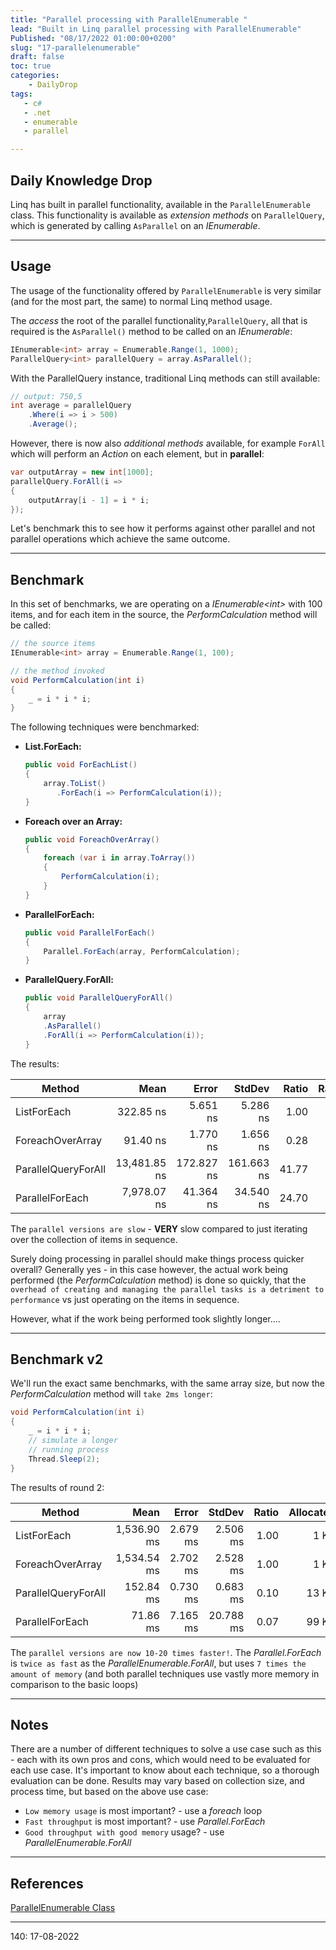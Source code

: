 ```yaml
---
title: "Parallel processing with ParallelEnumerable "
lead: "Built in Linq parallel processing with ParallelEnumerable"
Published: "08/17/2022 01:00:00+0200"
slug: "17-parallelenumerable"
draft: false
toc: true
categories:
    - DailyDrop
tags:
   - c#
   - .net
   - enumerable
   - parallel

---
```


## Daily Knowledge Drop

Linq has built in parallel functionality, available in the `ParallelEnumerable` class.  This functionality is available as _extension methods_ on `ParallelQuery`, which is generated by calling `AsParallel` on an _IEnumerable_.

---

## Usage

The usage of the functionality offered by `ParallelEnumerable` is very similar (and for the most part, the same) to normal Linq method usage. 

The _access_ the root of the parallel functionality,`ParallelQuery`, all that is required is the `AsParallel()` method to be called on an _IEnumerable_:

``` csharp
IEnumerable<int> array = Enumerable.Range(1, 1000);
ParallelQuery<int> parallelQuery = array.AsParallel();
```

With the ParallelQuery instance, traditional Linq methods can still available:

``` csharp
// output: 750,5
int average = parallelQuery
    .Where(i => i > 500)
    .Average(); 
```

However, there is now also _additional methods_ available, for example `ForAll` which will perform an _Action_ on each element, but in **parallel**:

``` csharp
var outputArray = new int[1000];
parallelQuery.ForAll(i =>
{
    outputArray[i - 1] = i * i;
});
```

Let's benchmark this to see how it performs against other parallel and not parallel operations which achieve the same outcome.

---

## Benchmark

In this set of benchmarks, we are operating on a _IEnumerable\<int\>_ with 100 items, and for each item in the source, the _PerformCalculation_ method will be called:

``` csharp
// the source items
IEnumerable<int> array = Enumerable.Range(1, 100);

// the method invoked
void PerformCalculation(int i)
{
    _ = i * i * i;
}
```

The following techniques were benchmarked:

- **List.ForEach:**

    ``` csharp
    public void ForEachList()
    {
        array.ToList()
           .ForEach(i => PerformCalculation(i));
    }
    ```

- **Foreach over an Array:**

    ``` csharp
    public void ForeachOverArray()
    {
        foreach (var i in array.ToArray())
        {
            PerformCalculation(i);
        }
    }
    ```

- **ParallelForEach:**

    ``` csharp
    public void ParallelForEach()
    {
        Parallel.ForEach(array, PerformCalculation);
    }
    ```     

- **ParallelQuery.ForAll:**

    ``` csharp
    public void ParallelQueryForAll()
    {
        array
        .AsParallel()
        .ForAll(i => PerformCalculation(i));
    }
    ```    

The results:

|              Method |         Mean |      Error |     StdDev | Ratio | RatioSD |  Gen 0 |  Gen 1 | Allocated |
|-------------------- |-------------:|-----------:|-----------:|------:|--------:|-------:|-------:|----------:|
|         ListForEach |    322.85 ns |   5.651 ns |   5.286 ns |  1.00 |    0.00 | 0.0825 |      - |     520 B |
|    ForeachOverArray |     91.40 ns |   1.770 ns |   1.656 ns |  0.28 |    0.01 | 0.0675 |      - |     424 B |
| ParallelQueryForAll | 13,481.85 ns | 172.827 ns | 161.663 ns | 41.77 |    0.86 | 2.0599 | 0.0610 |  12,585 B |
|     ParallelForEach |  7,978.07 ns |  41.364 ns |  34.540 ns | 24.70 |    0.43 | 4.6844 | 0.1068 |  24,175 B |
      

The `parallel versions are slow` - **VERY** slow compared to just iterating over the collection of items in sequence. 

Surely doing processing in parallel should make things process quicker overall? Generally yes - in this case however, the actual work being performed (the _PerformCalculation_ method) is done so quickly, that the `overhead of creating and managing the parallel tasks is a detriment to performance` vs just operating on the items in sequence.

However, what if the work being performed took slightly longer....

---

## Benchmark v2

We'll run the exact same benchmarks, with the same array size, but now the _PerformCalculation_ method will `take 2ms longer`:

``` csharp
void PerformCalculation(int i)
{
    _ = i * i * i;
    // simulate a longer 
    // running process
    Thread.Sleep(2);
}
```

The results of round 2:

|              Method |        Mean |    Error |    StdDev | Ratio | Allocated |
|-------------------- |------------:|---------:|----------:|------:|----------:|
|         ListForEach | 1,536.90 ms | 2.679 ms |  2.506 ms |  1.00 |      1 KB |
|    ForeachOverArray | 1,534.54 ms | 2.702 ms |  2.528 ms |  1.00 |      1 KB |
| ParallelQueryForAll |   152.84 ms | 0.730 ms |  0.683 ms |  0.10 |     13 KB |
|     ParallelForEach |    71.86 ms | 7.165 ms | 20.788 ms |  0.07 |     99 KB |


The `parallel versions are now 10-20 times faster!`. The _Parallel.ForEach_ is `twice as fast` as the _ParallelEnumerable.ForAll_, but uses `7 times the amount of memory` (and both parallel techniques use vastly more memory in comparison to the basic loops)

---

## Notes

There are a number of different techniques to solve a use case such as this - each with its own pros and cons, which would need to be evaluated for each use case. It's important to know about each technique, so a thorough evaluation can be done. Results may vary based on collection size, and process time, but based on the above use case:
- `Low memory usage` is most important? - use a _foreach_ loop
- `Fast throughput` is most important? - use _Parallel.ForEach_
- `Good throughput with good memory` usage? - use _ParallelEnumerable.ForAll_

---

## References

[ParallelEnumerable Class](https://docs.microsoft.com/en-us/dotnet/api/system.linq.parallelenumerable?view=net-6.0)   

---

<?# DailyDrop ?>140: 17-08-2022<?#/ DailyDrop ?>
